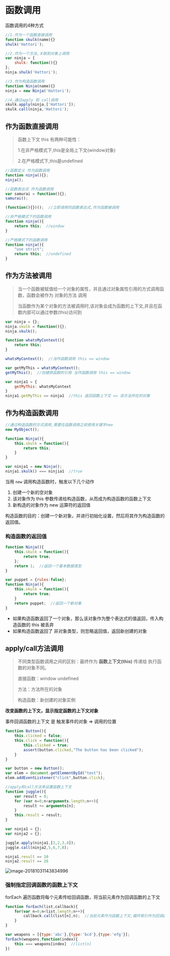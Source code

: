 # 函数调用

函数调用的4种方式

```javascript
//1.作为一个函数直接调用
function skulk(name){}
shulk('Hattori');

//2.作为一个方法,关联到对象上调用
var ninja = {
    shulk: function(){}
};
ninja.shulk('Hattori');

//3.作为构造函数调用
function Ninja(name){}
ninja = new Ninja('Hattori');

//4.通过apply 和 call调用
skulk.apply(ninja,['Hattori']);
skulk.call(ninja,'Hattori');
```



## 作为函数直接调用

> 函数上下文 this 有两种可能性：
>
> 1.在非严格模式下,this是全局上下文(window对象)
>
> 2.在严格模式下,this是undefined



```javascript
//函数定义 作为函数调用
function ninja(){};
ninja();

//函数表达式 作为函数调用
var samurai = function(){};
samurai();

(function(){})();  //立即调用的函数表达式,作为函数被调用
```

```javascript
//非严格模式下的函数调用
function ninja(){
    return this;  //window
}

//严格模式下的函数调用
function ninja(){
    "use strict";
    return this;  //undefined
}
```



## 作为方法被调用

> 当一个函数被赋值给一个对象的属性，并且通过对象属性引用的方式调用函数，函数会被作为 对象的方法 调用
>
> 当函数作为某个对象的方法被调用时,该对象会成为函数的上下文,并且在函数内部可以通过参数(this)访问到



```javascript
var ninja = {};
ninja.skulk = function(){};
ninja.skulk();
```

```javascript
function whatsMyContext(){
    return this;
}

whatsMyContext();  //当作函数调用 this == window

var getMyThis = whatsMyContext();
getMyThis();  //创建原函数的引用 当作函数调用 this == window

var ninja1 = {
    getMyThis: whatsMyContext
}
ninja1.getMyThis == ninja1  //this 返回函数上下文 == 该方法所在的对象
```



## 作为构造函数调用

```javascript
//通过构造函数的方式调用,需要在函数调用之前使用关键字new
new MyObject();

function Ninja(){
    this.skulk = function(){
        return this;
    }
}

var ninja1 = new Ninja();
ninja1.skulk() === ninjia1  //true
```

当用 `new` 调用构造函数时，触发以下几个动作

1. 创建一个新的空对象
2. 该对象作为 this 参数传递给构造函数，从而成为构造函数的函数上下文
3. 新构造的对象作为 new 运算符的返回值



构造函数的目的：创建一个新对象，并进行初始化设置，然后将其作为构造函数的返回值。



### 构造函数的返回值

```javascript
function Ninja(){
    this.skulk = function(){
        return true;
    };
    return 1;  //返回一个基本数据类型
}

var puppet = {rules:false};
function Ninja(){
    this.skulk = function(){
        return true;
    }
    return puppet;  //返回一个新对象
}
```

* 如果构造函数返回了一个对象，那么该对象作为整个表达式的值返回，传入构造函数的 this 被丢弃
* 如果构造函数返回了 非对象类型，则忽略返回值，返回新创建的对象



## apply/call方法调用

> 不同类型函数调用之间的区别：最终作为 **函数上下文(this)** 传递给 执行函数的对象不同。
>
> 直接函数：window undefined
>
> 方法：方法所在的对象
>
> 构造函数：新创建的对象实例



**改变函数的上下文，显示指定函数的上下文对象**

事件回调函数的上下文 是 触发事件的对象 => 调用的位置

```javascript
function Button(){
    this.clicked = false;
    this.click = function(){
        this.clicked = true;
        assert(button.clicked,"The button has been clicked");
    }
}

var button = new Button();
var elem = document.getElementById("test");
elem.addEventListener("click",button.click);
```



```javascript
//apply和call方法来设置函数上下文
function juggle(){
    var result = 0;
    for (var n=0;n<arguments.length;n++){
        result += arguments[n];
    }
    this.result = result;
}

var ninja1 = {};
var ninja2 = {};

juggle.apply(ninja1,[1,2,3,4]);
juggle.call(ninja2,5,6,7,8);

ninja1.result == 10
ninja2.result == 26
```

![image-20181031143834996](/Users/smiler/notebook/gitbook/javascript/JavaScript忍者秘籍/chapter4/image-20181031143834996.png)



### 强制指定回调函数的函数上下文

forEach 遍历函数将每个元素传给回调函数，将当前元素作为回调函数的上下文

```javascript
function forEach(list,callback){
    for(var n=0;n<list.length;n++){
        callback.call(list[n],n);  //当前元素作为函数上下文,循环索引作为回调函数的参数
    }
}

var weapons = [{type:'abc'},{type:'bcd'},{type:'efg'}];
forEach(weapons,function(index){
    this === weapons[index]  //list[n]
})
```































